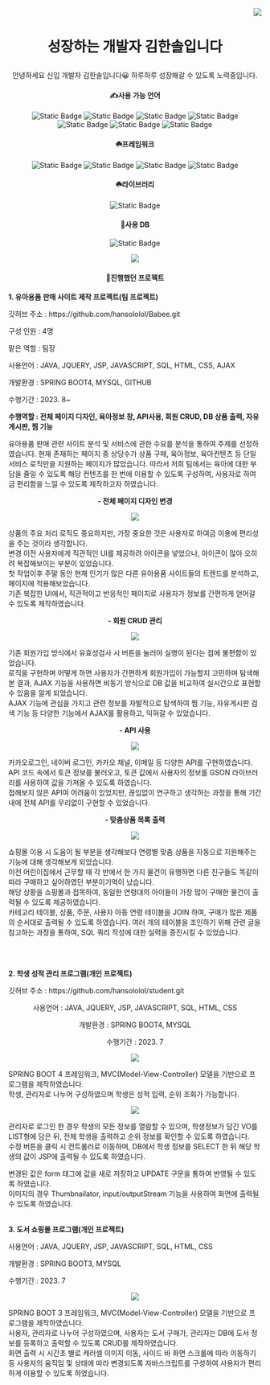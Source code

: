 <p align="right"><img src="https://capsule-render.vercel.app/api?type=slice&color=auto&height=200&text=Hi%20there👋&fontAlign=70&rotate=13&fontAlignY=25&descAlign=70.&descAlignY=44">

# <p align="center">성장하는 개발자 김한솔입니다</p>
<p align="center">
안녕하세요 신입 개발자 김한솔입니다😀
하루하루 성장해갈 수 있도록 노력중입니다.

#### <p align="center">✍️사용 가능 언어</p>
 <p align="center"><img alt="Static Badge" src="https://img.shields.io/badge/java-blue"> <img alt="Static Badge" src="https://img.shields.io/badge/javascript-%23F7DF1E"> <img alt="Static Badge" src="https://img.shields.io/badge/css-red"> <img alt="Static Badge" src="https://img.shields.io/badge/html-E34F26"> <img alt="Static Badge" src="https://img.shields.io/badge/ajax-skyblue"> <img alt="Static Badge" src="https://img.shields.io/badge/jquery-blue"> <img alt="Static Badge" src="https://img.shields.io/badge/Kotiln-7F52FF">

####  <p align="center">☘️프레임워크
 <p align="center"><img alt="Static Badge" src="https://img.shields.io/badge/springboot4-6DB33F"> <img alt="Static Badge" src="https://img.shields.io/badge/springboot3-6DB33F"> <img alt="Static Badge" src="https://img.shields.io/badge/eclipse-2C2255"> <img alt="Static Badge" src="https://img.shields.io/badge/Androidstudio-3DDC84">

 ####  <p align="center">☘️라이브러리
 <p align="center"> <img alt="Static Badge" src="https://img.shields.io/badge/Bootstrap-7952B3"> 

####  <p align="center">🌳사용 DB
 <p align="center"><img alt="Static Badge" src="https://img.shields.io/badge/MySQL-4479A1"> 
</p>

 <p align="center"><img src="https://github.com/hansololol/hansololol/assets/142460146/e9fc73b1-2674-4f3c-a3e0-bf45c8d5cc1a">

<br>

####  <p align="center">💮진행했던 프로젝트


<p align="left"><b>1. 유아용품 판매 사이트 제작 프로젝트(팀 프로젝트)</b></p>
<p align="left">깃허브 주소 : https://github.com/hansololol/Babee.git</p>
<p align="left">구성 인원 : 4명</p>
<p align="left">맡은 역할 : 팀장</p>

<p align="left">사용언어	: JAVA, JQUERY, JSP, JAVASCRIPT, SQL, HTML, CSS, AJAX
<p align="left">개발환경	: SPRING BOOT4, MYSQL, GITHUB
<p align="left">수행기간	: 2023. 8~
<p align="left"><b>수행역할 : 전체 페이지 디자인, 육아정보 창, API사용, 회원 CRUD, DB 상품 출력, 자유게시판, 찜 기능</b>


유아용품 판매 관련 사이트 분석 및 서비스에 관한 수요를 분석을 통하여 주제를 선정하였습니다. 현재 존재하는 페이지 중 상당수가 상품 구매, 육아정보, 육아컨텐츠 등 단일 서비스 로직만을 지원하는 페이지가 많았습니다. 따라서 저희 팀에서는 육아에 대한 부담을 줄일 수 있도록 해당 컨텐츠를 한 번에 이용할 수 있도록 구성하여, 사용자로 하여금 편리함을 느낄 수 있도록 제작하고자 하였습니다. 

 <p align="center"><b>- 전체 페이지 디자인 변경</b>
<p align="center"><img src="https://github.com/hansololol/hansololol/assets/142460146/48ff5593-ad8f-447b-a453-90b42c9c3c9d">

상품의 주요 처리 로직도 중요하지만, 가장 중요한 것은 사용자로 하여금 이용에 편리성을 주는 것이라 생각합니다.  <br>
변경 이전 사용자에게 직관적인 UI를 제공하려 아이콘을 넣었으나, 아이콘이 많아 오히려 복잡해보이는 부분이 있었습니다. <br> 
첫 작업이후 주말 동안 현재 인기가 많은 다른 유아용품 사이트들의 트렌드를 분석하고, 페이지에 적용해보았습니다.  <br>
기존 복잡한 UI에서, 직관적이고 반응적인 페이지로 사용자가 정보를 간편하게 얻어갈 수 있도록 제작하였습니다.  <br>

 <p align="center"><b>- 회원 CRUD 관리</b>

<p align="center"><img src="https://github.com/hansololol/hansololol/assets/142460146/813ced69-3a70-47ea-8f70-ab3921c346c1">

기존 회원가입 방식에서 유효성검사 시 버튼을 눌러야 실행이 된다는 점에 불편함이 있었습니다.  <br>
로직을 구현하며 어떻게 하면 사용자가 간편하게 회원가입이 가능할지 고민하며 탐색해본 결과, AJAX 기능을 사용하면 비동기 방식으로 DB 값을 비교하여 실시간으로 표현할 수 있음을 알게 되었습니다. <br>
AJAX 기능에 관심을 가지고 관련 정보를 자발적으로 탐색하여 찜 기능, 자유게시판 검색 기능 등 다양한 기능에서 AJAX를 활용하고, 익혀갈 수 있었습니다. 

 <p align="center"><b>- API 사용</b><br>
<p align="center"><img src="https://github.com/hansololol/hansololol/assets/142460146/87b4f848-e80c-4c1d-bf32-b152e26986d2">

카카오로그인, 네이버 로그인, 카카오 채널, 이메일 등 다양한 API를 구현하였습니다. <br>
API 코드 속에서 토큰 정보를 불러오고, 토큰 값에서 사용자의 정보를 GSON 라이브러리를 사용하여 값을 가져올 수 있도록 하였습니다. <br>
접해보지 않은 API여 어려움이 있었지만, 끊임없이 연구하고 생각하는 과정을 통해 기간 내에 전체 API를 무리없이 구현할 수 있었습니다. 

 <p align="center"><b>- 맞춤상품 목록 출력</b><br>
<p align="center"><img src="https://github.com/hansololol/hansololol/assets/142460146/ad9bea5f-6425-42e6-b0ca-651c407b26f5">

쇼핑몰 이용 시 도움이 될 부분을 생각해보다 연령별 맞춤 상품을 자동으로 지원해주는 기능에 대해 생각해보게 되었습니다. <br>
이전 어린이집에서 근무할 때 각 반에서 한 가지 물건이 유행하면 다른 친구들도 똑같이 따라 구매하고 싶어하였던 부분이기억이 났습니다. <br>
해당 상황을 쇼핑몰과 접목하여, 동일한 연령대의 아이들이 가장 많이 구매한 물건이 출력될 수 있도록 제공하였습니다.<br>
카테고리 테이블, 상품, 주문, 사용자 아동 연령 테이블을 JOIN 하여, 구매가 많은 제품의 순서대로 출력될 수 있도록 하였습니다. 여러 개의 테이블을 조인하기 위해 관련 글을 참고하는 과정을 통하여, SQL 쿼리 작성에 대한 실력을 증진시킬 수 있었습니다. 

<br><br>
<p align="left"><b>2. 학생 성적 관리 프로그램(개인 프로젝트)</b></p>
<p align="left">깃허브 주소 : https://github.com/hansololol/student.git</p>
<p align="center">사용언어 :	JAVA, JQUERY, JSP, JAVASCRIPT, SQL, HTML, CSS
<p align="center">개발환경 :	SPRING BOOT4, MYSQL
<p align="center">수행기간 :	2023. 7

<p align="center"><img src="https://github.com/hansololol/hansololol/assets/142460146/2ff3fed2-2112-40fe-8032-87ac7d5c3f7a"><br>


SPRING BOOT 4 프레임워크,  MVC(Model-View-Controller) 모델을 기반으로 프로그램을 제작하였습니다. <br>
학생, 관리자로 나누어 구성하였으며 학생은 성적 입력, 순위 조회가 가능합니다. 

<p align="center"><img src="https://github.com/hansololol/hansololol/assets/142460146/f36af96c-63d9-4048-b5eb-aab1e4ddc9ac">


관리자로 로그인 한 경우 학생의 모든 정보를 열람할 수 있으며, 학생정보가 담긴 VO를 LIST형에 담은 뒤, 전체 학생을 출력하고 순위 정보를 확인할 수 있도록 하였습니다.<br>
수정 버튼을 클릭 시 컨트롤러로 이동하며, DB에서 학생 정보를 SELECT 한 뒤 해당 학생의 값이 JSP에 출력될 수 있도록 하였습니다.<br>

변경된 값은 form 태그에 값을 새로 저장하고 UPDATE 구문을 통하여 반영될 수 있도록 하였습니다. <br>
이미지의 경우 Thumbnailator, input/outputStream 기능을 사용하여 화면에 출력될 수 있도록 하였습니다. 
<br><br>

<p align="left"><b>3. 도서 쇼핑몰 프로그램(개인 프로젝트)</b></p>

<p align="left">사용언어 :	JAVA, JQUERY, JSP, JAVASCRIPT, SQL, HTML, CSS
<p align="left">개발환경 : SPRING BOOT3, MYSQL
<p align="left">수행기간	: 2023. 7

<p align="center"><img src="https://github.com/hansololol/hansololol/assets/142460146/ec84ce5c-4174-4999-a339-79b49b78ac88">

SPRING BOOT 3 프레임워크, MVC(Model-View-Controller) 모델을 기반으로 프로그램을 제작하였습니다.<br>
사용자, 관리자로 나누어 구성하였으며, 사용자는 도서 구매가, 관리자는 DB에 도서 정보를 등록하고 출력할 수 있도록 CRUD를 제작하였습니다. <br>
화면 출력 시 시간초 별로 캐러셀 이미지 이동, 사이드 바 화면 스크롤에 따라 이동하기 등 사용자의 움직임 및 상태에 따라 변경되도록  자바스크립트를 구성하여 사용자가 편리하게 이용할 수 있도록 하였습니다. 
